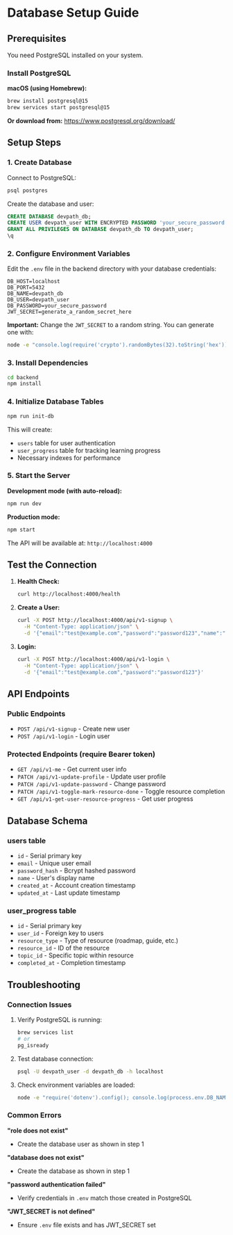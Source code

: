 # Database Setup Guide

## Prerequisites

You need PostgreSQL installed on your system.

### Install PostgreSQL

**macOS (using Homebrew):**

```bash
brew install postgresql@15
brew services start postgresql@15
```

**Or download from:** https://www.postgresql.org/download/

## Setup Steps

### 1. Create Database

Connect to PostgreSQL:

```bash
psql postgres
```

Create the database and user:

```sql
CREATE DATABASE devpath_db;
CREATE USER devpath_user WITH ENCRYPTED PASSWORD 'your_secure_password';
GRANT ALL PRIVILEGES ON DATABASE devpath_db TO devpath_user;
\q
```

### 2. Configure Environment Variables

Edit the `.env` file in the backend directory with your database credentials:

```env
DB_HOST=localhost
DB_PORT=5432
DB_NAME=devpath_db
DB_USER=devpath_user
DB_PASSWORD=your_secure_password
JWT_SECRET=generate_a_random_secret_here
```

**Important:** Change the `JWT_SECRET` to a random string. You can generate one with:

```bash
node -e "console.log(require('crypto').randomBytes(32).toString('hex'))"
```

### 3. Install Dependencies

```bash
cd backend
npm install
```

### 4. Initialize Database Tables

```bash
npm run init-db
```

This will create:

- `users` table for user authentication
- `user_progress` table for tracking learning progress
- Necessary indexes for performance

### 5. Start the Server

**Development mode (with auto-reload):**

```bash
npm run dev
```

**Production mode:**

```bash
npm start
```

The API will be available at: `http://localhost:4000`

## Test the Connection

1. **Health Check:**

   ```bash
   curl http://localhost:4000/health
   ```

2. **Create a User:**

   ```bash
   curl -X POST http://localhost:4000/api/v1-signup \
     -H "Content-Type: application/json" \
     -d '{"email":"test@example.com","password":"password123","name":"Test User"}'
   ```

3. **Login:**
   ```bash
   curl -X POST http://localhost:4000/api/v1-login \
     -H "Content-Type: application/json" \
     -d '{"email":"test@example.com","password":"password123"}'
   ```

## API Endpoints

### Public Endpoints

- `POST /api/v1-signup` - Create new user
- `POST /api/v1-login` - Login user

### Protected Endpoints (require Bearer token)

- `GET /api/v1-me` - Get current user info
- `PATCH /api/v1-update-profile` - Update user profile
- `PATCH /api/v1-update-password` - Change password
- `PATCH /api/v1-toggle-mark-resource-done` - Toggle resource completion
- `GET /api/v1-get-user-resource-progress` - Get user progress

## Database Schema

### users table

- `id` - Serial primary key
- `email` - Unique user email
- `password_hash` - Bcrypt hashed password
- `name` - User's display name
- `created_at` - Account creation timestamp
- `updated_at` - Last update timestamp

### user_progress table

- `id` - Serial primary key
- `user_id` - Foreign key to users
- `resource_type` - Type of resource (roadmap, guide, etc.)
- `resource_id` - ID of the resource
- `topic_id` - Specific topic within resource
- `completed_at` - Completion timestamp

## Troubleshooting

### Connection Issues

1. Verify PostgreSQL is running:

   ```bash
   brew services list
   # or
   pg_isready
   ```

2. Test database connection:

   ```bash
   psql -U devpath_user -d devpath_db -h localhost
   ```

3. Check environment variables are loaded:
   ```bash
   node -e "require('dotenv').config(); console.log(process.env.DB_NAME)"
   ```

### Common Errors

**"role does not exist"**

- Create the database user as shown in step 1

**"database does not exist"**

- Create the database as shown in step 1

**"password authentication failed"**

- Verify credentials in `.env` match those created in PostgreSQL

**"JWT_SECRET is not defined"**

- Ensure `.env` file exists and has JWT_SECRET set
